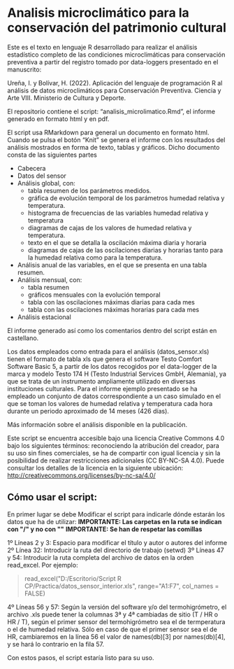 # Analisis microclimático para la conservación del patrimonio cultural

Este es el texto en lenguaje R desarrollado para realizar el análisis estadístico completo de las condiciones microclimáticas para conservación preventiva a partir del registro tomado por data-loggers presentado en el manuscrito:

Ureña, I. y Bolívar, H. (2022). Aplicación del lenguaje de programación R al análisis de datos microclimáticos para Conservación Preventiva. Ciencia y Arte VIII. Ministerio de Cultura y Deporte.

El repositorio contiene el script: “analisis_microlimatico.Rmd”, el informe generado en formato html y en pdf.

El script usa RMarkdown para general un documento en formato html. Cuando se pulsa el botón “Knit” se genera el informe con los resultados del análisis mostrados en forma de texto, tablas y gráficos. Dicho documento consta de las siguientes partes

- Cabecera
- Datos del sensor
- Análisis global, con:
  -	tabla resumen de los parámetros medidos.
  -	gráfica de evolución temporal de los parámetros humedad relativa y temperatura.
  -	histograma de frecuencias de las variables humedad relativa y temperatura
  -	diagramas de cajas de los valores de humedad relativa y temperatura.
  -	texto en el que se detalla la oscilación máxima diaria y horaria
  -	diagramas de cajas de las oscilaciones diarias y horarias tanto para la humedad relativa como para la temperatura.
- Análisis anual de las variables, en el que se presenta en una tabla resumen.
- Análisis mensual, con:
  - tabla resumen 
  - gráficos mensuales con la evolución temporal
  - tabla con las oscilaciones máximas diarias para cada mes 
  - tabla con las oscilaciones máximas horarias para cada mes
- Análisis estacional

El informe generado así como los comentarios dentro del script están en castellano.

Los datos empleados como entrada para el análisis (datos_sensor.xls) tienen el formato de tabla xls que genera el software Testo Comfort Software Basic 5, a partir de los datos recogidos por el data-logger de la marca y modelo Testo 174 H (Testo Industrial Services GmbH, Alemania), ya que se trata de un instrumento ampliamente utilizado en diversas instituciones culturales.
Para el informe ejemplo presentado se ha empleado un conjunto de datos correspondiente a un caso simulado en el que se toman los valores de humedad relativa y temperatura cada hora durante un periodo aproximado de 14 meses (426 días).

Más información sobre el análisis disponible en la publicación.

Este script se encuentra accesible bajo una licencia Creative Commons 4.0 bajo los siguientes términos: reconociendo la atribución del creador, para su uso sin fines comerciales, se ha de compartir con igual licencia y sin la posibilidad de realizar restricciones adicionales (CC BY-NC-SA 4.0). Puede consultar los detalles de la licencia en la siguiente ubicación: http://creativecommons.org/licenses/by-nc-sa/4.0/

## Cómo usar el script:
En primer lugar se debe Modificar el script para indicarle dónde estarán los datos que ha de utilizar:
**IMPORTANTE: Las carpetas en la ruta se indican con "/" y no con "\"**
**IMPORTANTE: Se han de respetar las comillas**

1º Líneas 2 y 3: Espacio para modificar el título y autor o autores del informe
2º Línea 32: Introducir la ruta del directorio de trabajo (setwd)
3º Líneas 47 y 54: Introducir la ruta completa del archivo de datos en la orden read_excel. Por ejemplo:
   >read_excel("D:/Escritorio/Script R CP/Practica/datos_sensor_interior.xls", range="A1:F7", col_names = FALSE)

4º Líneas 56 y 57: Según la versión del software y/o del termohigrómetro, el archivo .xls puede tener la columnas 3ª y 4ª cambiadas de sitio (T / HR o HR / T), según el primer sensor del termohigrómetro sea el de termperatura o el de humedad relativa. Sólo en caso de que el primer sensor sea el de HR, cambiaremos en la línea 56 el valor de names(db)[3] por names(db)[4], y se hará lo contrario en la fila 57.

Con estos pasos, el script estaría listo para su uso.
